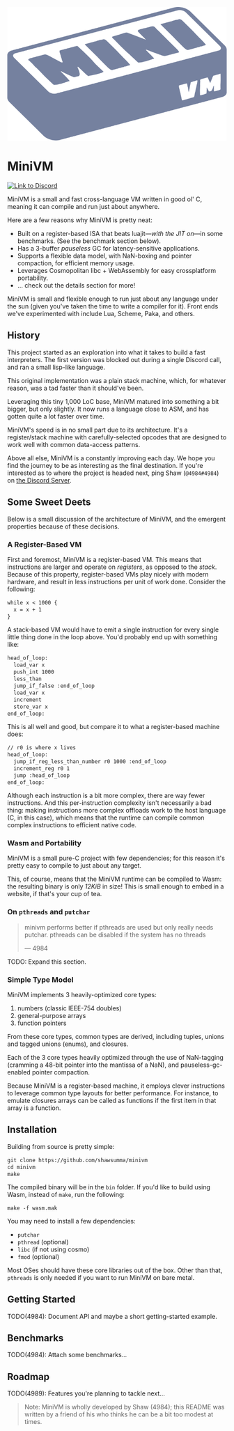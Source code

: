 ![The MiniVM Logo, looks like a brick according to some, some catfood according to others](MiniVM.svg)

# MiniVM

[![Link to Discord](https://img.shields.io/discord/814855814514737152?logo=discord&color=5865F2)](https://discord.gg/UyvxuC5W5q)

MiniVM is a small and fast cross-language VM written in good ol' C, meaning it can compile and run just about anywhere.

Here are a few reasons why MiniVM is pretty neat:

- Built on a register-based ISA that beats luajit—*with the JIT on*—in some benchmarks. (See the benchmark section below).
- Has a 3-buffer *pauseless* GC for latency-sensitive applications.
- Supports a flexible data model, with NaN-boxing and pointer compaction, for efficient memory usage.
- Leverages Cosmopolitan libc + WebAssembly for easy crossplatform portability.
- ... check out the details section for more!

MiniVM is small and flexible enough to run just about any language under the sun (given you've taken the time to write a compiler for it). Front ends we've experimented with include Lua, Scheme, Paka, and others.

## History
This project started as an exploration into what it takes to build a fast interpreters. The first version was blocked out during a single Discord call, and ran a small lisp-like language.

This original implementation was a plain stack machine, which, for whatever reason, was a tad faster than it should've been.

Leveraging this tiny 1,000 LoC base, MiniVM matured into something a bit bigger, but only slightly. It now runs a language close to ASM, and has gotten quite a lot faster over time.

MiniVM's speed is in no small part due to its architecture. It's a register/stack machine with carefully-selected opcodes that are designed to work well with common data-access patterns.

Above all else, MiniVM is a constantly improving each day. We hope you find the journey to be as interesting as the final destination. If you're interested as to where the project is headed next, ping Shaw (`@4984#4984`) on [the Discord Server](https://discord.gg/UyvxuC5W5q).

## Some Sweet Deets
Below is a small discussion of the architecture of MiniVM, and the emergent properties because of these decisions.

### A Register-Based VM
First and foremost, MiniVM is a register-based VM. This means that instructions are larger and operate on *registers*, as opposed to the *stack*. Because of this property, register-based VMs play nicely with modern hardware, and result in less instructions per unit of work done. Consider the following:

```
while x < 1000 {
  x = x + 1
}
```

A stack-based VM would have to emit a single instruction for every single little thing done in the loop above. You'd probably end up with something like:

```
head_of_loop:
  load_var x
  push_int 1000
  less_than
  jump_if_false :end_of_loop
  load_var x
  increment
  store_var x
end_of_loop:
```

This is all well and good, but compare it to what a register-based machine does:

```
// r0 is where x lives
head_of_loop:
  jump_if_reg_less_than_number r0 1000 :end_of_loop
  increment_reg r0 1
  jump :head_of_loop
end_of_loop:
```

Although each instruction is a bit more complex, there are way fewer instructions. And this per-instruction complexity isn't necessarily a bad thing: making instructions more complex offloads work to the host language (C, in this case), which means that the runtime can compile common complex instructions to efficient native code.

### Wasm and Portability
MiniVM is a small pure-C project with few dependencies; for this reason it's pretty easy to compile to just about any target.

This, of course, means that the MiniVM runtime can be compiled to Wasm: the resulting binary is only *12KiB* in size! This is small enough to embed in a website, if that's your cup of tea.

### On `pthreads` and `putchar`

> minivm performs better if pthreads are used but only really needs putchar.
> pthreads can be disabled if the system has no threads
>
> — 4984

TODO: Expand this section.

### Simple Type Model
MiniVM implements 3 heavily-optimized core types:

1. numbers (classic IEEE-754 doubles)
2. general-purpose arrays
3. function pointers

From these core types, common types are derived, including tuples, unions and tagged unions (enums), and closures.

Each of the 3 core types heavily optimized through the use of NaN-tagging (cramming a 48-bit pointer into the mantissa of a NaN), and pauseless-gc-enabled pointer compaction.

Because MiniVM is a register-based machine, it employs clever instructions to leverage common type layouts for better performance. For instance, to emulate closures arrays can be called as functions if the first item in that array is a function.

## Installation
Building from source is pretty simple:

```
git clone https://github.com/shawsumma/minivm
cd minivm
make
```

The compiled binary will be in the `bin` folder. If you'd like to build using Wasm, instead of `make`, run the following:

```
make -f wasm.mak
```

You may need to install a few dependencies:

- `putchar`
- `pthread` (optional)
- `libc` (if not using cosmo)
- `fmod` (optional)

Most OSes should have these core libraries out of the box. Other than that, `pthreads` is only needed if you want to run MiniVM on bare metal.

## Getting Started
TODO(4984): Document API and maybe a short getting-started example.

## Benchmarks
TODO(4984): Attach some benchmarks...

## Roadmap
TODO(4989): Features you're planning to tackle next...

> Note: MiniVM is wholly developed by Shaw (4984); this README was written by a friend of his who thinks he can be a bit too modest at times.
